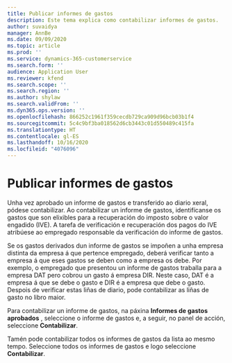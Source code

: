 ```yaml
---
title: Publicar informes de gastos
description: Este tema explica como contabilizar informes de gastos.
author: suvaidya
manager: AnnBe
ms.date: 09/09/2020
ms.topic: article
ms.prod: ''
ms.service: dynamics-365-customerservice
ms.search.form: ''
audience: Application User
ms.reviewer: kfend
ms.search.scope: ''
ms.search.region: ''
ms.author: shylaw
ms.search.validFrom: ''
ms.dyn365.ops.version: ''
ms.openlocfilehash: 866252c1961f359cecdb729ca909d96bcb03b1f4
ms.sourcegitcommit: 5c4c9bf3ba018562d6cb3443c01d550489c415fa
ms.translationtype: HT
ms.contentlocale: gl-ES
ms.lasthandoff: 10/16/2020
ms.locfileid: "4076096"
---
```

# <a name="post-expense-reports"></a>Publicar informes de gastos

Unha vez aprobado un informe de gastos e transferido ao diario xeral, pódese contabilizar. Ao contabilizar un informe de gastos, identifícanse os gastos que son elixibles para a recuperación do imposto sobre o valor engadido (IVE). A tarefa de verificación e recuperación dos pagos do IVE atribúese ao empregado responsable da verificación do informe de gastos.

Se os gastos derivados dun informe de gastos se impoñen a unha empresa distinta da empresa á que pertence empregado, deberá verificar tanto a empresa á que eses gastos se deben como a empresa os debe. Por exemplo, o empregado que presentou un informe de gastos traballa para a empresa DAT pero cobrou un gasto á empresa DIR. Neste caso, DAT é a empresa á que se debe o gasto e DIR é a empresa que debe o gasto. Despois de verificar estas liñas de diario, pode contabilizar as liñas de gasto no libro maior.

Para contabilizar un informe de gastos, na páxina **Informes de gastos aprobados** , seleccione o informe de gastos e, a seguir, no panel de acción, seleccione **Contabilizar**.

Tamén pode contabilizar todos os informes de gastos da lista ao mesmo tempo. Seleccione todos os informes de gastos e logo seleccione **Contabilizar**.
